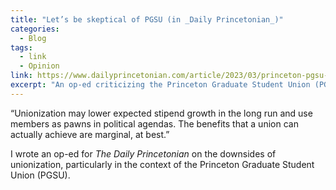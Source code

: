 ```yaml
---
title: "Let’s be skeptical of PGSU (in _Daily Princetonian_)"
categories:
  - Blog
tags:
  - link
  - Opinion
link: https://www.dailyprincetonian.com/article/2023/03/princeton-pgsu-cost-downsides-unionization
excerpt: "An op-ed criticizing the Princeton Graduate Student Union (PGSU) blitz campaign."
---
```


“Unionization may lower expected stipend growth in the long run and use members as pawns in political agendas. The benefits that a union can actually achieve are marginal, at best.”

I wrote an op-ed for _The Daily Princetonian_ on the downsides of unionization, particularly in the context of the Princeton Graduate Student Union (PGSU).